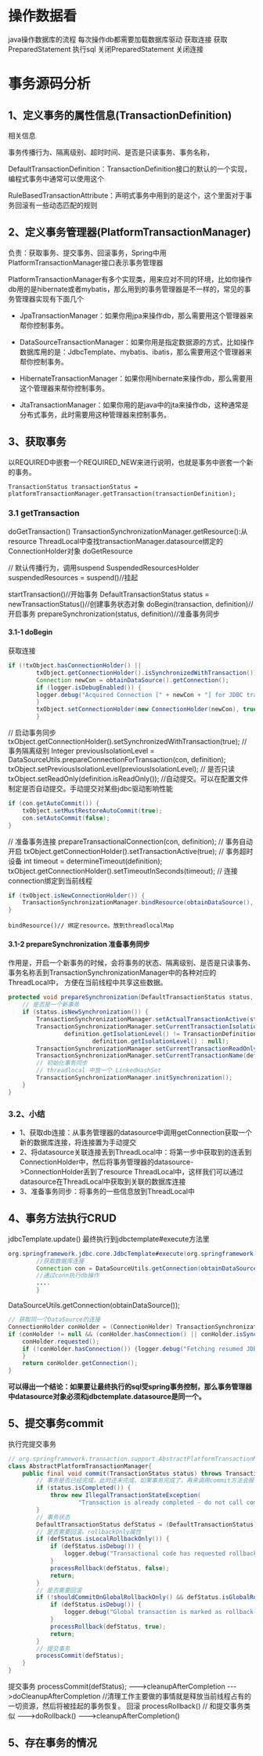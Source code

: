 # 操作数据看
java操作数据库的流程
每次操作db都需要加载数据库驱动
获取连接
获取PreparedStatement
执行sql
关闭PreparedStatement
关闭连接



# 事务源码分析


## 1、定义事务的属性信息(TransactionDefinition)

相关信息

事务传播行为、隔离级别、超时时间、是否是只读事务、事务名称，


DefaultTransactionDefinition：TransactionDefinition接口的默认的一个实现，编程式事务中通常可以使用这个

RuleBasedTransactionAttribute：声明式事务中用到的是这个，这个里面对于事务回滚有一些动态匹配的规则

## 2、定义事务管理器(PlatformTransactionManager)

负责：获取事务、提交事务、回滚事务，Spring中用PlatformTransactionManager接口表示事务管理器


PlatformTransactionManager有多个实现类，用来应对不同的环境，比如你操作db用的是hibernate或者mybatis，那么用到的事务管理器是不一样的，常见的事务管理器实现有下面几个

- JpaTransactionManager：如果你用jpa来操作db，那么需要用这个管理器来帮你控制事务。

- DataSourceTransactionManager：如果你用是指定数据源的方式，比如操作数据库用的是：JdbcTemplate、mybatis、ibatis，那么需要用这个管理器来帮你控制事务。

- HibernateTransactionManager：如果你用hibernate来操作db，那么需要用这个管理器来帮你控制事务。

- JtaTransactionManager：如果你用的是java中的jta来操作db，这种通常是分布式事务，此时需要用这种管理器来控制事务。

## 3、获取事务
以REQUIRED中嵌套一个REQUIRED_NEW来进行说明，也就是事务中嵌套一个新的事务。

```
TransactionStatus transactionStatus = platformTransactionManager.getTransaction(transactionDefinition);
```
### 3.1 getTransaction

doGetTransaction()
    TransactionSynchronizationManager.getResource():从resource ThreadLocal中查找transactionManager.datasource绑定的ConnectionHolder对象
        doGetResource

// 默认传播行为，调用suspend
SuspendedResourcesHolder suspendedResources = suspend()//挂起

startTransaction()//开始事务
    DefaultTransactionStatus status = newTransactionStatus()//创建事务状态对象
    doBegin(transaction, definition)//开启事务
    prepareSynchronization(status, definition)//准备事务同步


#### 3.1-1 doBegin
获取连接
```java
if (!txObject.hasConnectionHolder() ||
        txObject.getConnectionHolder().isSynchronizedWithTransaction()) {
        Connection newCon = obtainDataSource().getConnection();
        if (logger.isDebugEnabled()) {
        logger.debug("Acquired Connection [" + newCon + "] for JDBC transaction");
        }
        txObject.setConnectionHolder(new ConnectionHolder(newCon), true);
        }
```
// 启动事务同步
txObject.getConnectionHolder().setSynchronizedWithTransaction(true);
// 事务隔离级别
Integer previousIsolationLevel = DataSourceUtils.prepareConnectionForTransaction(con, definition);
txObject.setPreviousIsolationLevel(previousIsolationLevel);
// 是否只读
txObject.setReadOnly(definition.isReadOnly());
//自动提交。可以在配置文件制定是否自动提交。手动提交对某些jdbc驱动影响性能
```java
if (con.getAutoCommit()) {
	txObject.setMustRestoreAutoCommit(true);
	con.setAutoCommit(false);
}
```
// 准备事务连接
prepareTransactionalConnection(con, definition);
// 事务自动开启
txObject.getConnectionHolder().setTransactionActive(true);
// 事务超时设备
int timeout = determineTimeout(definition);
txObject.getConnectionHolder().setTimeoutInSeconds(timeout);
// 连接connection绑定到当前线程
```java
if (txObject.isNewConnectionHolder()) {
	TransactionSynchronizationManager.bindResource(obtainDataSource(), txObject.getConnectionHolder());
}
```
    bindResource()// 绑定resource。放到threadlocalMap

#### 3.1-2 prepareSynchronization 准备事务同步
作用是，开启一个新事务的时候，会将事务的状态、隔离级别、是否是只读事务、事务名称丢到TransactionSynchronizationManager中的各种对应的ThreadLocal中，
方便在当前线程中共享这些数据。

```java
protected void prepareSynchronization(DefaultTransactionStatus status, TransactionDefinition definition) {
    // 是否是一个新事务
	if (status.isNewSynchronization()) {
		TransactionSynchronizationManager.setActualTransactionActive(status.hasTransaction());
		TransactionSynchronizationManager.setCurrentTransactionIsolationLevel(
				definition.getIsolationLevel() != TransactionDefinition.ISOLATION_DEFAULT ?
						definition.getIsolationLevel() : null);
		TransactionSynchronizationManager.setCurrentTransactionReadOnly(definition.isReadOnly());
		TransactionSynchronizationManager.setCurrentTransactionName(definition.getName());
        // 初始化事务同步
        // threadlocal 中放一个 LinkedHashSet
		TransactionSynchronizationManager.initSynchronization();
	}
}
```


### 3.2、小结
- 1、获取db连接：从事务管理器的datasource中调用getConnection获取一个新的数据库连接，将连接置为手动提交
- 2、将datasource关联连接丢到ThreadLocal中：将第一步中获取到的连丢到ConnectionHolder中，然后将事务管理器的datasource->ConnectionHolder丢到了resource ThreadLocal中，这样我们可以通过datasource在ThreadLocal中获取到关联的数据库连接
- 3、准备事务同步：将事务的一些信息放到ThreadLocal中

## 4、事务方法执行CRUD
jdbcTemplate.update() 最终执行到jdbctemplate#execute方法里
```java
org.springframework.jdbc.core.JdbcTemplate#execute(org.springframework.jdbc.core.PreparedStatementCreator, org.springframework.jdbc.core.PreparedStatementCallback<T>){
        //获取数据库连接
        Connection con = DataSourceUtils.getConnection(obtainDataSource());
        //通过conn执行db操作
        ....
        }
```

DataSourceUtils.getConnection(obtainDataSource());
```java
// 获取同一个DataSource的连接
ConnectionHolder conHolder = (ConnectionHolder) TransactionSynchronizationManager.getResource(dataSource);
if (conHolder != null && (conHolder.hasConnection() || conHolder.isSynchronizedWithTransaction())) {
    conHolder.requested();
    if (!conHolder.hasConnection()) {logger.debug("Fetching resumed JDBC Connection from DataSource");conHolder.setConnection(fetchConnection(dataSource));
    }
    return conHolder.getConnection();
}
```

**可以得出一个结论：如果要让最终执行的sql受spring事务控制，那么事务管理器中datasource对象必须和jdbctemplate.datasource是同一个。**


## 5、提交事务commit
执行完提交事务

```java
// org.springframework.transaction.support.AbstractPlatformTransactionManager#commit
class AbstractPlatformTransactionManager{
    public final void commit(TransactionStatus status) throws TransactionException {
        // 事务是否已经完成，此时还未完成，如果事务完成了，再来调用commit方法会报错
        if (status.isCompleted()) {
            throw new IllegalTransactionStateException(
                    "Transaction is already completed - do not call commit or rollback more than once per transaction");
        }
        // 事务状态
        DefaultTransactionStatus defStatus = (DefaultTransactionStatus) status;
        // 是否需要回滚。rollbackOnly属性
        if (defStatus.isLocalRollbackOnly()) {
            if (defStatus.isDebug()) {
                logger.debug("Transactional code has requested rollback");
            }
            processRollback(defStatus, false);
            return;
        }
        // 是否需要回滚
        if (!shouldCommitOnGlobalRollbackOnly() && defStatus.isGlobalRollbackOnly()) {
            if (defStatus.isDebug()) {
                logger.debug("Global transaction is marked as rollback-only but transactional code requested commit");
            }
            processRollback(defStatus, true);
            return;
        }
        // 提交事务
        processCommit(defStatus);
    }
}
```
提交事务 processCommit(defStatus);
    --->cleanupAfterCompletion
        --->doCleanupAfterCompletion //清理工作主要做的事情就是释放当前线程占有的一切资源，然后将被挂起的事务恢复。
回滚 processRollback() // 和提交事务类似
    --->doRollback()
        --->cleanupAfterCompletion()


## 5、存在事务的情况
